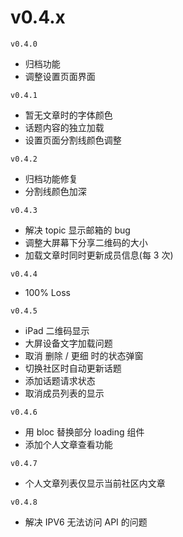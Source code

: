 # v0.4.x

`v0.4.0`
+ 归档功能
+ 调整设置页面界面

`v0.4.1`
+ 暂无文章时的字体颜色
+ 话题内容的独立加载
+ 设置页面分割线颜色调整

`v0.4.2`
+ 归档功能修复
+ 分割线颜色加深


`v0.4.3`
+ 解决 topic 显示邮箱的 bug
+ 调整大屏幕下分享二维码的大小
+ 加载文章时同时更新成员信息(每 3 次)

`v0.4.4`
+ 100% Loss

`v0.4.5`
+ iPad 二维码显示
+ 大屏设备文字加载问题
+ 取消 删除 / 更细 时的状态弹窗
+ 切换社区时自动更新话题
+ 添加话题请求状态
+ 取消成员列表的显示

`v0.4.6`
+ 用 bloc 替换部分 loading 组件
+ 添加个人文章查看功能

`v0.4.7`
+ 个人文章列表仅显示当前社区内文章

`v0.4.8`
+ 解决 IPV6 无法访问 API 的问题
